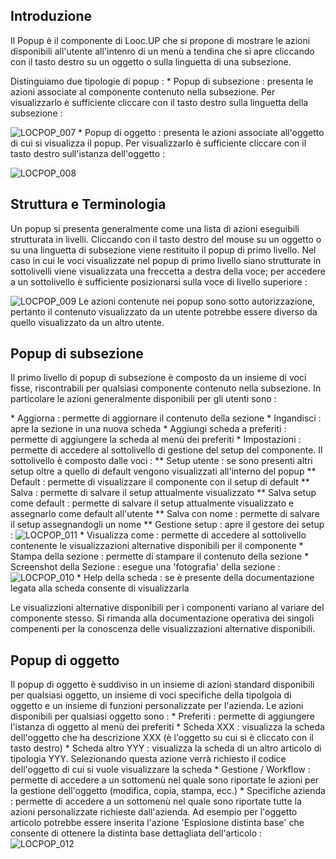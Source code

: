 ## Introduzione
Il Popup è il componente di Looc.UP che si propone di mostrare le azioni disponibili all'utente all'intenro di un menù a tendina che si apre cliccando con il tasto destro su un oggetto o sulla linguetta di una subsezione.

Distinguiamo due tipologie di popup : 
 \* Popup di subsezione :  presenta le azioni associate al componente contenuto nella subsezione. Per visualizzarlo è sufficiente cliccare con il tasto destro sulla linguetta della subsezione : 

![LOCPOP_007](http://localhost:3000/immagini/MBDOC_OPE-LOCPOP_01/LOCPOP_007.png)
 \* Popup di oggetto :  presenta le azioni associate all'oggetto di cui si visualizza il popup. Per visualizzarlo è sufficiente cliccare con il tasto destro sull'istanza dell'oggetto : 

![LOCPOP_008](http://localhost:3000/immagini/MBDOC_OPE-LOCPOP_01/LOCPOP_008.png)
## Struttura e Terminologia
Un popup si presenta generalmente come una lista di azioni eseguibili strutturata in livelli. Cliccando con il tasto destro del mouse su un oggetto o su una linguetta di subsezione viene restituito il popup di primo livello. Nel caso in cui le voci visualizzate nel popup di primo livello siano strutturate in sottolivelli viene visualizzata una freccetta a destra della voce; per accedere a un sottolivello è sufficiente posizionarsi sulla voce di livello superiore : 

![LOCPOP_009](http://localhost:3000/immagini/MBDOC_OPE-LOCPOP_01/LOCPOP_009.png)
Le azioni contenute nei popup sono sotto autorizzazione, pertanto il contenuto visualizzato da un utente potrebbe essere diverso da quello visualizzato da un altro utente.

## Popup di subsezione

Il primo livello di popup di subsezione è composto da un insieme di voci fisse, riscontrabili per qualsiasi componente contenuto nella subsezione. In particolare le azioni generalmente disponibili per gli utenti sono : 

 \* Aggiorna :  permette di aggiornare il contenuto della sezione
 \* Ingandisci :  apre la sezione in una nuova scheda
 \* Aggiungi scheda a preferiti :  permette di aggiungere la scheda al menù dei preferiti
 \* Impostazioni :  permette di accedere al sottolivello di gestione del setup del componente. Il sottolivello è composto dalle voci : 
 \*\* Setup utente :  se sono presenti altri setup oltre a quello di default vengono visualizzati all'interno del popup
 \*\* Default :  permette di visualizzare il componente con il setup di default
 \*\* Salva :  permette di salvare il setup attualmente visualizzato
 \*\* Salva setup come default :  permette di salvare il setup attualmente visualizzato e assegnarlo come default all'utente
 \*\* Salva con nome :  permette di salvare il setup assegnandogli un nome
 \*\* Gestione setup :  apre il gestore dei setup : 
![LOCPOP_011](http://localhost:3000/immagini/MBDOC_OPE-LOCPOP_01/LOCPOP_011.png) \* Visualizza come :  permette di accedere al sottolivello contenente le visualizzazioni alternative disponibili per il componente
 \* Stampa della sezione :  permette di stampare il contenuto della sezione
 \* Screenshot della Sezione :  esegue una 'fotografia' della sezione : 
![LOCPOP_010](http://localhost:3000/immagini/MBDOC_OPE-LOCPOP_01/LOCPOP_010.png) \* Help della scheda :  se è presente della documentazione legata alla scheda consente di visualizzarla

Le visualizzioni alternative disponibili per i componenti variano al variare del componente stesso. Si rimanda alla documentazione operativa dei singoli compenenti per la conoscenza delle visualizzazioni alternative disponibili.

## Popup di oggetto

Il popup di oggetto è suddiviso in un insieme di azioni standard disponibili per qualsiasi oggetto, un insieme di voci specifiche della tipolgoia di oggetto e un insieme di funzioni personalizzate per l'azienda.
Le azioni disponibili per qualsiasi oggetto sono : 
 \* Preferiti :  permette di aggiungere l'istanza di oggetto al menù dei preferiti
 \* Scheda XXX :  visualizza la scheda dell'oggetto che ha descrizione XXX (è l'oggetto su cui si è cliccato con il tasto destro)
 \* Scheda altro YYY :  visualizza la scheda di un altro articolo di tipologia YYY. Selezionando questa azione verrà richiesto il codice dell'oggetto di cui si vuole visualizzare la scheda
 \* Gestione / Workflow :  permette di accedere a un sottomenù nel quale sono riportate le azioni per la gestione dell'oggetto (modifica, copia, stampa, ecc.)
 \* Specifiche azienda :  permette di accedere a un sottomenù nel quale sono riportate tutte la azioni personalizzate richieste dall'azienda. Ad esempio per l'oggetto articolo potrebbe essere inserita l'azione 'Esplosione distinta base' che consente di ottenere la distinta base dettagliata dell'articolo : 
![LOCPOP_012](http://localhost:3000/immagini/MBDOC_OPE-LOCPOP_01/LOCPOP_012.png)